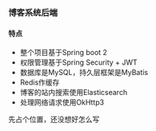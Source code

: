 ### 博客系统后端

#### 特点

- 整个项目基于Spring boot 2
- 权限管理基于Spring Security + JWT
- 数据库是MySQL，持久层框架是MyBatis
- Redis作缓存
- 博客的站内搜索使用Elasticsearch
- 处理网络请求使用OkHttp3

先占个位置，还没想好怎么写